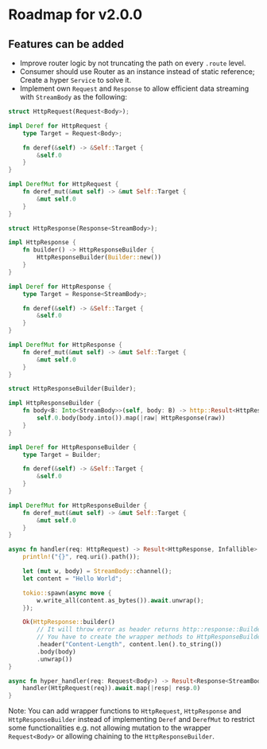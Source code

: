 # Roadmap for v2.0.0

## Features can be added
* Improve router logic by not truncating the path on every `.route` level.
* Consumer should use Router as an instance instead of static reference; Create a hyper `Service` to solve it.
* Implement own `Request` and `Response` to allow efficient data streaming with `StreamBody` as the following:

```rust
struct HttpRequest(Request<Body>);

impl Deref for HttpRequest {
    type Target = Request<Body>;

    fn deref(&self) -> &Self::Target {
        &self.0
    }
}

impl DerefMut for HttpRequest {
    fn deref_mut(&mut self) -> &mut Self::Target {
        &mut self.0
    }
}

struct HttpResponse(Response<StreamBody>);

impl HttpResponse {
    fn builder() -> HttpResponseBuilder {
        HttpResponseBuilder(Builder::new())
    }
}

impl Deref for HttpResponse {
    type Target = Response<StreamBody>;

    fn deref(&self) -> &Self::Target {
        &self.0
    }
}

impl DerefMut for HttpResponse {
    fn deref_mut(&mut self) -> &mut Self::Target {
        &mut self.0
    }
}

struct HttpResponseBuilder(Builder);

impl HttpResponseBuilder {
    fn body<B: Into<StreamBody>>(self, body: B) -> http::Result<HttpResponse> {
        self.0.body(body.into()).map(|raw| HttpResponse(raw))
    }
}

impl Deref for HttpResponseBuilder {
    type Target = Builder;

    fn deref(&self) -> &Self::Target {
        &self.0
    }
}

impl DerefMut for HttpResponseBuilder {
    fn deref_mut(&mut self) -> &mut Self::Target {
        &mut self.0
    }
}

async fn handler(req: HttpRequest) -> Result<HttpResponse, Infallible> {
    println!("{}", req.uri().path());

    let (mut w, body) = StreamBody::channel();
    let content = "Hello World";

    tokio::spawn(async move {
        w.write_all(content.as_bytes()).await.unwrap();
    });

    Ok(HttpResponse::builder()
        // It will throw error as header returns http::response::Builder not HttpResponseBuilder.
        // You have to create the wrapper methods to HttpResponseBuilder instead of implementing Deref and DerefMut.
        .header("Content-Length", content.len().to_string())
        .body(body)
        .unwrap())
}

async fn hyper_handler(req: Request<Body>) -> Result<Response<StreamBody>, Infallible> {
    handler(HttpRequest(req)).await.map(|resp| resp.0)
}
```

Note: You can add wrapper functions to `HttpRequest`, `HttpResponse` and `HttpResponseBuilder` instead of implementing `Deref` and `DerefMut` to restrict some functionalities e.g. not allowing mutation to the wrapper `Request<Body>` or allowing chaining to the `HttpResponseBuilder`.